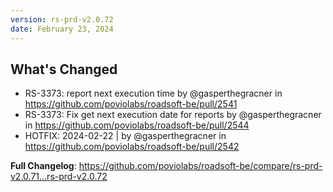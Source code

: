 ```yaml
---
version: rs-prd-v2.0.72
date: February 23, 2024
---
```


## What's Changed
* RS-3373: report next execution time by @gasperthegracner in https://github.com/poviolabs/roadsoft-be/pull/2541
* RS-3373: Fix get next execution date for reports by @gasperthegracner in https://github.com/poviolabs/roadsoft-be/pull/2544
* HOTFIX: 2024-02-22 | by @gasperthegracner in https://github.com/poviolabs/roadsoft-be/pull/2542


**Full Changelog**: https://github.com/poviolabs/roadsoft-be/compare/rs-prd-v2.0.71...rs-prd-v2.0.72